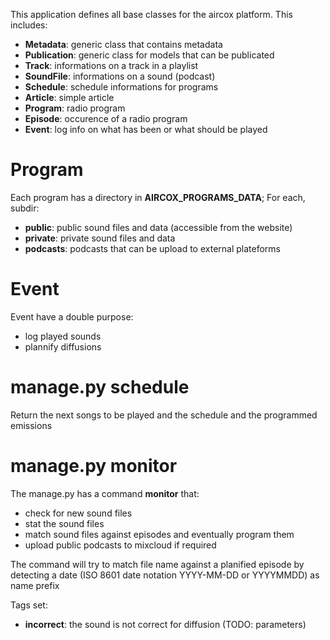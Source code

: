 This application defines all base classes for the aircox platform. This includes:
* **Metadata**:         generic class that contains metadata
* **Publication**:      generic class for models that can be publicated
* **Track**:            informations on a track in a playlist
* **SoundFile**:        informations on a sound (podcast)
* **Schedule**:         schedule informations for programs
* **Article**:          simple article
* **Program**:          radio program
* **Episode**:          occurence of a radio program
* **Event**:            log info on what has been or what should be played


# Program
Each program has a directory in **AIRCOX_PROGRAMS_DATA**; For each, subdir:
* **public**:   public sound files and data (accessible from the website)
* **private**:  private sound files and data
* **podcasts**: podcasts that can be upload to external plateforms


# Event
Event have a double purpose:
- log played sounds
- plannify diffusions


# manage.py schedule
Return the next songs to be played and the schedule and the programmed emissions

# manage.py monitor
The manage.py has a command **monitor** that:
* check for new sound files
* stat the sound files
* match sound files against episodes and eventually program them
* upload public podcasts to mixcloud if required

The command will try to match file name against a planified episode by detecting
a date (ISO 8601 date notation YYYY-MM-DD or YYYYMMDD) as name prefix

Tags set:
* **incorrect**:    the sound is not correct for diffusion (TODO: parameters)









